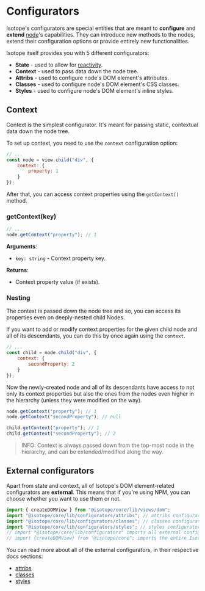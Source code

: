 # Configurators

Isotope's configurators are special entities that are meant to **configure** and **extend** [node](./nodes.md)'s capabilities. They can introduce new methods to the nodes, extend their configuration options or provide entirely new functionalities.

Isotope itself provides you with 5 different configurators:

- **State** - used to allow for [reactivity](./reactivity.md).
- **Context** - used to pass data down the node tree.
- **Attribs** - used to configure node's DOM element's attributes.
- **Classes** - used to configure node's DOM element's CSS classes.
- **Styles** - used to configure node's DOM element's inline styles.

## Context

Context is the simplest configurator. It's meant for passing static, contextual data down the node tree.

To set up context, you need to use the `context` configuration option:

```javascript
// ...
const node = view.child("div", {
    context: {
        property: 1
    }
});
```

After that, you can access context properties using the `getContext()` method.

### getContext(key)

```javascript
// ...
node.getContext("property"); // 1
```

**Arguments**:

- `key: string` - Context property key.

**Returns**:

- Context property value (if exists).

### Nesting

The context is passed down the node tree and so, you can access its properties even on deeply-nested child Nodes.

If you want to add or modify context properties for the given child node and all of its descendants, you can do this by once again using the `context`.

```javascript
// ...
const child = node.child("div", {
    context: {
        secondProperty: 2
    }
});
```

Now the newly-created node and all of its descendants have access to not only its context properties but also the ones from the nodes even higher in the hierarchy (unless they were modified on the way).

```javascript
node.getContext("property"); // 1
node.getContext("secondProperty"); // null

child.getContext("property"); // 1
child.getContext("secondProperty"); // 2
```

> INFO: Context is always passed down from the top-most node in the hierarchy, and can be extended/modified along the way.

## External configurators

Apart from state and context, all of Isotope's DOM element-related configurators are **external**. This means that if you're using NPM, you can choose whether you want to use them or not.

```javascript
import { createDOMView } from "@isotope/core/lib/views/dom";
import "@isotope/core/lib/configurators/attribs"; // attribs configurator
import "@isotope/core/lib/configurators/classes"; // classes configurator
import "@isotope/core/lib/configurators/styles"; // styles configurator
// import "@isotope/core/lib/configurators" imports all external configurators.
// import {createDOMView} from "@isotope/core"; imports the entire Isotope library
```

You can read more about all of the external configurators, in their respective docs sections:

- [attribs](./attribs.md)
- [classes](./classes.md)
- [styles](./styles.md)
